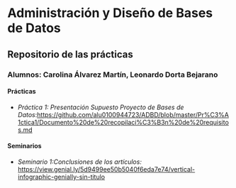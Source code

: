 # Administración y Diseño de Bases de Datos
## Repositorio de las prácticas
### Alumnos: Carolina Álvarez Martín, Leonardo Dorta Bejarano
#### Prácticas
* *Práctica 1: Presentación Supuesto Proyecto de Bases de Datos*:https://github.com/alu0100944723/ADBD/blob/master/Pr%C3%A1ctica1/Documento%20de%20recopilaci%C3%B3n%20de%20requisitos.md
#### Seminarios
* *Seminario 1:Conclusiones de los artículos:* https://view.genial.ly/5d9499ee50b5040f6eda7e74/vertical-infographic-genially-sin-titulo

